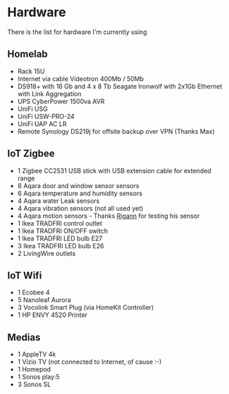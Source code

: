 # Hardware

There is the list for hardware I'm currently using

## Homelab ##
- ⁠Rack 15U
- Internet via cable Videotron 400Mb / 50Mb
- DS918+ with 16 Gb and 4 x 8 Tb Seagate Ironwolf with 2x1Gb Ethernet with ⁠⁠Link Aggregation
- UPS CyberPower 1500va AVR
- UniFi USG
- UniFi USW-PRO-24
- ⁠UniFi UAP AC LR
- Remote Synology DS219j for offsite backup over VPN (Thanks Max)

## IoT Zigbee ##
- 1 Zigbee CC2531 USB stick with USB extension cable for extended range
- 8 Aqara door and window sensor sensors
- 6 Aqara temperature and humidity sensors
- 4 Aqara water Leak sensors
- 4 Aqara vibration sensors (not all used yet)
- 4 Aqara motion sensors - Thanks [Rigann](https://github.com/rigann/) for testing his sensor
- 1 Ikea TRADFRI control outlet
- 1 Ikea TRADFRI ON/OFF switch
- 1 Ikea TRADFRI LED bulb E27
- 3 Ikea TRADFRI LED bulb E26
- 2 LivingWire outlets

## IoT Wifi ##
- 1 Ecobee 4
- 5 Nanoleaf Aurora
- 3 Vocolink Smart Plug (via HomeKit Controller)
- 1 HP ENVY 4520 Printer

## Medias ##
- 1 AppleTV 4k
- 1 Vizio TV (not connected to Internet, of cause :-)
- 1 Homepod
- 1 Sonos play:5
- 3 Sonos SL  
